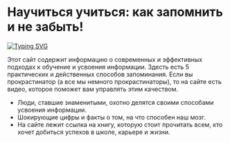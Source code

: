 # Научиться учиться: как запомнить и не забыть!
[![Typing SVG](https://readme-typing-svg.herokuapp.com?color=%2336BCF7&lines=Computer+science+student)](https://git.io/typing-svg)

Этот сайт содержит информацию о современных и эффективных подходах к обучение и усвоения информации.
Здесть есть 5 практических и действенных способов запоминания. Если вы прокрастинатор (а все мы немного прокрастинаторы), 
то на сайте есть видео, которое поможет вам управлять этим качеством. 

- Люди, ставшие знаменитыми, охотно делятся своими способами усвоения информации. 
- Шокирующие цифры и факты о том, на что способен наш мозг. 
- На сайте лежит ссылка на книгу, которую стоит прочитать всем, кто хочет добиться успехов в школе, карьере и жизни.

